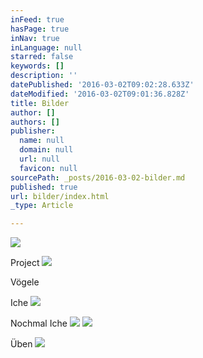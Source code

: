 ```yaml
---
inFeed: true
hasPage: true
inNav: true
inLanguage: null
starred: false
keywords: []
description: ''
datePublished: '2016-03-02T09:02:28.633Z'
dateModified: '2016-03-02T09:01:36.828Z'
title: Bilder
author: []
authors: []
publisher:
  name: null
  domain: null
  url: null
  favicon: null
sourcePath: _posts/2016-03-02-bilder.md
published: true
url: bilder/index.html
_type: Article

---
```

![](https://the-grid-user-content.s3-us-west-2.amazonaws.com/bf214bdb-fc66-4831-bb5d-befd38e2e50d.png)

Project
![](https://the-grid-user-content.s3-us-west-2.amazonaws.com/a1853319-1b0c-405e-b173-b54bac4ec470.png)

Vögele

Iche
![](https://the-grid-user-content.s3-us-west-2.amazonaws.com/f977d8fb-6148-4758-9385-0c66ddcbbe0e.JPG)

Nochmal Iche
![](https://the-grid-user-content.s3-us-west-2.amazonaws.com/edbaef3e-9dff-46b0-8334-4de72745a30b.jpg)
![](https://the-grid-user-content.s3-us-west-2.amazonaws.com/c58c2d10-bfc4-4070-94fa-fa4b38b922ce.png)

Üben
![](https://the-grid-user-content.s3-us-west-2.amazonaws.com/8d390e23-470d-411c-965c-06370a85667a.jpg)